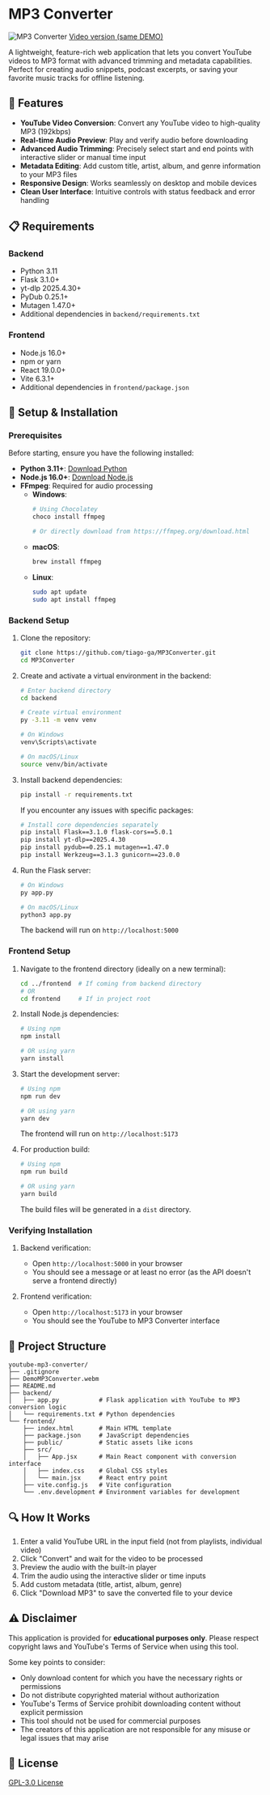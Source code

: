 # MP3 Converter

![MP3 Converter](https://github.com/user-attachments/assets/fd2c5c9f-28d2-4a44-a2c1-5241154015dd)
[Video version (same DEMO)](https://github.com/user-attachments/assets/c7d7e8b4-cfcc-471d-8e83-a2ee921e9680)

A lightweight, feature-rich web application that lets you convert YouTube videos to MP3 format with advanced trimming and metadata capabilities. Perfect for creating audio snippets, podcast excerpts, or saving your favorite music tracks for offline listening.

## 🌟 Features

- **YouTube Video Conversion**: Convert any YouTube video to high-quality MP3 (192kbps)
- **Real-time Audio Preview**: Play and verify audio before downloading
- **Advanced Audio Trimming**: Precisely select start and end points with interactive slider or manual time input
- **Metadata Editing**: Add custom title, artist, album, and genre information to your MP3 files
- **Responsive Design**: Works seamlessly on desktop and mobile devices
- **Clean User Interface**: Intuitive controls with status feedback and error handling

## 📋 Requirements

### Backend
- Python 3.11
- Flask 3.1.0+
- yt-dlp 2025.4.30+
- PyDub 0.25.1+
- Mutagen 1.47.0+
- Additional dependencies in `backend/requirements.txt`

### Frontend
- Node.js 16.0+
- npm or yarn
- React 19.0.0+
- Vite 6.3.1+
- Additional dependencies in `frontend/package.json`

## 🚀 Setup & Installation

### Prerequisites

Before starting, ensure you have the following installed:

- **Python 3.11+**: [Download Python](https://www.python.org/downloads/release/python-3110/)
- **Node.js 16.0+**: [Download Node.js](https://nodejs.org/)
- **FFmpeg**: Required for audio processing
  - **Windows**: 
    ```bash
    # Using Chocolatey
    choco install ffmpeg
    
    # Or directly download from https://ffmpeg.org/download.html
    ```
  - **macOS**:
    ```bash
    brew install ffmpeg
    ```
  - **Linux**:
    ```bash
    sudo apt update
    sudo apt install ffmpeg
    ```

### Backend Setup

1. Clone the repository:
   ```bash
   git clone https://github.com/tiago-ga/MP3Converter.git
   cd MP3Converter
   ```

2. Create and activate a virtual environment in the backend:
   ```bash
   # Enter backend directory
   cd backend

   # Create virtual environment
   py -3.11 -m venv venv
   
   # On Windows
   venv\Scripts\activate
   
   # On macOS/Linux
   source venv/bin/activate
   ```

3. Install backend dependencies:
   ```bash
   pip install -r requirements.txt
   ```
   
   If you encounter any issues with specific packages:
   ```bash
   # Install core dependencies separately
   pip install Flask==3.1.0 flask-cors==5.0.1
   pip install yt-dlp==2025.4.30
   pip install pydub==0.25.1 mutagen==1.47.0
   pip install Werkzeug==3.1.3 gunicorn==23.0.0
   ```

4. Run the Flask server:
   ```bash
   # On Windows
   py app.py
   
   # On macOS/Linux
   python3 app.py
   ```
   The backend will run on `http://localhost:5000`

### Frontend Setup

1. Navigate to the frontend directory (ideally on a new terminal):
   ```bash
   cd ../frontend  # If coming from backend directory
   # OR
   cd frontend     # If in project root
   ```

2. Install Node.js dependencies:
   ```bash
   # Using npm
   npm install
   
   # OR using yarn
   yarn install
   ```

3. Start the development server:
   ```bash
   # Using npm
   npm run dev
   
   # OR using yarn
   yarn dev
   ```
   The frontend will run on `http://localhost:5173`

4. For production build:
   ```bash
   # Using npm
   npm run build
   
   # OR using yarn
   yarn build
   ```
   
   The build files will be generated in a `dist` directory.

### Verifying Installation

1. Backend verification:
   - Open `http://localhost:5000` in your browser
   - You should see a message or at least no error (as the API doesn't serve a frontend directly)

2. Frontend verification:
   - Open `http://localhost:5173` in your browser
   - You should see the YouTube to MP3 Converter interface

## 📁 Project Structure

```
youtube-mp3-converter/
├── .gitignore
├── DemoMP3Converter.webm
├── README.md
├── backend/
│   ├── app.py           # Flask application with YouTube to MP3 conversion logic
│   └── requirements.txt # Python dependencies
└── frontend/
    ├── index.html       # Main HTML template
    ├── package.json     # JavaScript dependencies
    ├── public/          # Static assets like icons
    ├── src/
    │   ├── App.jsx      # Main React component with conversion interface
    │   ├── index.css    # Global CSS styles
    │   └── main.jsx     # React entry point
    ├── vite.config.js   # Vite configuration
    └── .env.development # Environment variables for development
```

## 🔍 How It Works

1. Enter a valid YouTube URL in the input field (not from playlists, individual video)
2. Click "Convert" and wait for the video to be processed
3. Preview the audio with the built-in player
4. Trim the audio using the interactive slider or time inputs
5. Add custom metadata (title, artist, album, genre)
6. Click "Download MP3" to save the converted file to your device

## ⚠️ Disclaimer

This application is provided for **educational purposes only**. Please respect copyright laws and YouTube's Terms of Service when using this tool. 

Some key points to consider:
- Only download content for which you have the necessary rights or permissions
- Do not distribute copyrighted material without authorization
- YouTube's Terms of Service prohibit downloading content without explicit permission
- This tool should not be used for commercial purposes
- The creators of this application are not responsible for any misuse or legal issues that may arise

## 📝 License

[GPL-3.0 License](https://github.com/tiago-ga/MP3Converter/blob/main/LICENSE)
